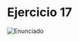 # Ejercicio 17

![Enunciado](https://github.com/Lukas-De-Angelis-Riva/Estructura-Assembly/blob/master/Ejercicio17/Enunciado.JPG)